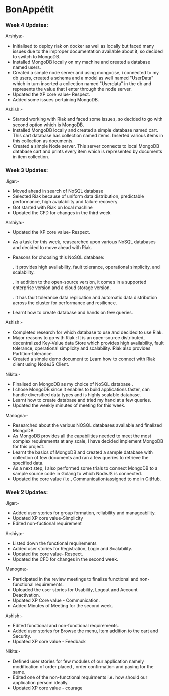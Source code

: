 # BonAppétit

### Week 4 Updates:
Arshiya:-
- Initialised to deploy riak on docker as well as locally but faced many issues due to the improper documentation available about it, so decided to switch to MongoDB.
- Installed MongoDB locally on my machine and created a database named users.
- Created a simple node server and using mongoose, i connected to my db users, created a schema and a model as well named "UserData" which in turn inserted a collection named "Userdata" in the db and represents the value that i enter through the node server.
- Updated the XP core value- Respect.
- Added some issues pertaining MongoDB.

Ashish:-

- Started working with Riak and faced some issues, so decided to go with second option which is MongoDB.
- Installed MongoDB locally and created a simple database named cart. This cart database has collection named items. Inserted   various items in this collection as documents.
- Created a simple Node server. This server connects to local MongoDB database cart and prints every item which is represented   by documents in item collection.  

### Week 3 Updates:
Jigar:-
- Moved ahead in search of NoSQL database
- Selected Riak because of uniform data distribution, predictable performance, high avialability and failure recovery
- Got started with Riak on local machine
- Updated the CFD for changes in the third week

Arshiya:-
- Updated the XP core value- Respect.
- As a task for this week, reasearched upon various NoSQL databases and decided to move ahead with Riak.
- Reasons for choosing this NoSQL database: 

  . It provides high availability, fault tolerance, operational simplicity, and scalability.
  
  . In addition to the open-source version, it comes in a supported enterprise version and a cloud storage version.
  
  . It has fault tolerance data replication and automatic data distribution across the cluster for performance and resilience.
  
- Learnt how to create database and hands on few queries.

Ashish:-
- Completed research for which database to use and decided to use Riak.
- Major reasons to go with Riak : It is an open-source distributed, decentralized Key-Value data Store which provides high     availability, fault tolerance, operational simplicity and scalability. Riak also  provides Partition-tolerance.
- Created a simple demo document to Learn how to connect with Riak client using NodeJS Client.

Nikita:-
- Finalised on MongoDB as my choice of NoSQL database .
- I chose MongoDB since it enables to build applications faster, can handle diversified data types and is highly scalable database.
- Learnt how to create database and tried my hand at a few queries.
- Updated the weekly minutes of meeting for this week. 

Manogna:-
- Researched about the various NOSQL databases available and finalized MongoDB.
- As MongoDB provides all the capabilities needed to meet the most complex requirements at any scale, I have decided implement MongoDB for this project.
- Learnt the basics of MongoDB and created a sample database with collection of few documents and ran a few queries to retrieve the specified data.
- As a next step, I also performed some trials to connect MongoDB to a sample source code in Golang to which NodeJS is connected.
- Updated the core value (i.e., Communication)assigned to me in GitHub.

### Week 2 Updates:
Jigar:-
- Added user stories for group formation, reliability and manageability.
- Updated XP core value-Simplicity
- Edited non-fuctional requirement

Arshiya:-
- Listed down the functional requirements
- Added user stories for Registration, Login and Scalability.
- Updated the core value- Respect.
- Updated the CFD for changes in the second week.

Manogna:-
- Participated in the review meetings to finalize functional and non-functional requirements.
- Uploaded the user stories for Usability, Logout and Account Deactivation.
- Updated XP Core value - Communication.
- Added Minutes of Meeting for the second week.

Ashish:-
- Edited functional and non-functional requirements.
- Added user stories for Browse the menu, Item addition to the cart and Security.
- Updated XP core value - Feedback


Nikita:-
- Defined user stories for few modules of our application namely modification of order placed , order confirmation and paying for the same.
- Edited one of the non-functional requirments i.e. how should our application persom ideally. 
- Updated XP core value - courage

